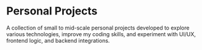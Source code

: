 # Personal Projects
A collection of small to mid-scale personal projects developed to explore various technologies, improve my coding skills, and experiment with UI/UX, frontend logic, and backend integrations.
